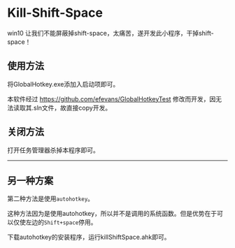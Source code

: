 ﻿# Kill-Shift-Space

win10 让我们不能屏蔽掉shift-space，太痛苦，遂开发此小程序，干掉shift-space！


使用方法
---

将GlobalHotkey.exe添加入启动项即可。

本软件经过 https://github.com/efevans/GlobalHotkeyTest 修改而开发，因无法读取其.sln文件，故直接copy开发。

关闭方法
---

打开任务管理器杀掉本程序即可。


---


另一种方案
---

第二种方法是使用`autohotkey`。

这种方法因为是使用autohotkey，所以并不是调用的系统函数。但是优势在于可以仅使左边的`Shift+space`停用。


下载autohotkey的安装程序，运行killShiftSpace.ahk即可。

